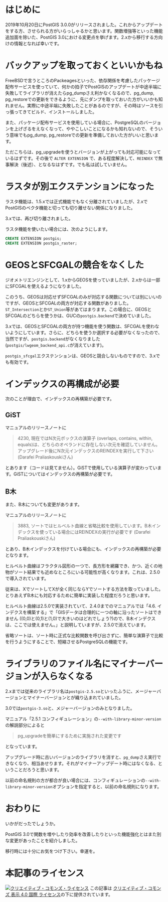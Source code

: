 # はじめに

2019年10月20日にPostGIS 3.0.0がリリースされました。これからアップデートをする方、させられる方がいらっしゃるかと思います。関数増強等といった機能追加面を除いた、PostGIS 3.0における変更点を挙げます。2.xから移行する方向けの情報となれば幸いです。

# バックアップを取っておくといいかもね

FreeBSDで言うところのPackeagesといった、依存関係を考慮したパッケージ配布サービスを使っていて、何かの拍子でPostGISのアップデートが中途半端に失敗してライブラリが消えたらpg_dumpさえ利かなくなるので、pg_dump, pg_restoreでの更新をできるように、先にダンプを取っておいた方がいいかも知れません。実際に中途半端に失敗したことがあるのですが、その時はソースを引っ張ってきてビルド、インストールしました。

また、パッケージ配布サービスを使用している場合に、PostgreSQLのバージョンを上げざるをえなくなって、ややこしいことになるかも知れないので、そういう意味でもpg_dump, pg_restoreでの更新を準備しておいた方がいいと思います。

ただこちらは、pg_upgradeを使うとバージョンが上がっても対応可能になっているはずです。その後で ``ALTER EXTENSION`` で、ある程度解決して、``REINDEX`` で無事解決（後述）、となるなはずです。でも私は試していません。

# ラスタが別エクステンションになった

ラスタ機能は、1.5.xでは正式機能でもなく分離されていましたが、2.xでPostGISのベクタ機能と切っても切り離せない関係になりました。

3.xでは、再び切り離されました。

ラスタ機能を使いたい場合には、次のようにします。

```sql
CREATE EXTENSION postgis;
CREATE EXTENSION postgis_raster;
```

# GEOSとSFCGALの競合をなくした

ジオメトリエンジンとして、1.xからGEOSを使っていましたが、2.xからは一部にSFCGALを使えるようになりました。

このうち、GEOSは対応せずSFCGALのみが対応する関数については別にいいのですが、GEOSとSFCGALの両方が対応する関数がありました。``ST_Intersection``とか``ST_Union``等があてはまります。この場合に、GEOSとSFCGALのどちらを使うかは、GUCの``postgis.backend``で決めていました。

3.xでは、GEOSとSFCGALの両方が持つ機能を使う関数は、SFCGALを使わないようにしています。さらに、どちらを使うか選択する必要がなくなったので、当然ですが、``postgis.backend``がなくなりました (``postgis/lwgeom_backend_api.c``が消えています)。

``postgis_sfcgal``エクステンションは、GEOSと競合しないものですので、3.xでも有効です。

# インデックスの再構成が必要

次のことが理由で、インデックスの再構築が必要です。

## GiST

マニュアルのリリースノートに

> 4230, 現在ではN次元ボックスの演算子 (overlaps, contains, within, equals)は、どちらのオペランドに存在しない次元を確認していません。アップグレード後にN次元インデックスのREINDEXを実行して下さい (Darafei Praliaskouskiさん)

とあります（コードは見てません）。GiSTで使用している演算子が変わっています。GiSTについてはインデックスの再構築が必要です。

## B木

また、B木についても変更があります。

マニュアルのリリースノートに

> 3883, ソートではヒルベルト曲線と省略比較を使用しています。B木インデックスを使っている場合にはREINDEXの実行が必要です (Darafei Praliaskouskiさん)

とあり、B木インデックスを付けている場合にも、インデックスの再構築が必要となります。

ヒルベルト曲線はフラクタル図形の一つで、長方形を網羅でき、かつ、近くの地物がソート結果でも近めなところにいる可能性が高くなります。これは、2.5.0で導入されています。

従来は、XでソートしてXが全く同じならYでソートする方法を取っていました。とりあえずB木にも対応するために簡単に実装した程度だろうと思います。

ヒルベルト曲線は2.5.0で実装されていて、2.4.0までのマニュアルでは「4.6. インデクスを構築する」で「GISデータは合理的に一つの軸に沿ったソートはできません ((0,0)と(0,1)と(1,0)で大きいのはどれでしょう?)ので、B木インデクスは、ここでは使えません。」と説明していますが、2.5.0で消えています。

省略ソートは、ソート時に正式な比較関数を呼び出さずに、簡単な演算子で比較を行うようにすることで、短縮させるPostgreSQLの機能です。

# ライブラリのファイル名にマイナーバージョンが入らなくなる

2.xまでは従来のライブラリ名は``postgis-2.5.so``といったふうに、メージャーバージョンとマイナーバージョンとが織り込まれていました。

3.0では``postgis-3.so``と、メジャーバージョンのみとなりました。

マニュアル「2.5.1 コンフィギュレーション」の``--with-library-minor-version``の解説部分によると

> pg_upgradeを簡単にするために実施された変更です

となっています。

アップグレード時に古いバージョンのライブラリを消すと、``pg_dump``さえ実行できなくなり、相当あせります。それがマイナーアップデート時にはなくなる、ということだろうと思います。

以前の命名規則の方が都合が良い場合には、コンフィギュレーションの``--with-library-minor-version``オプションを指定すると、以前の命名規則になります。

# おわりに

いかがだったでしょうか。

PostGIS 3.0で関数を増やしたり効率を改善したりといった機能強化とはまた別な変更があったことを紹介しました。

移行時には十分にお気をつけ下さい。幸運を。

# 本記事のライセンス

<a rel="license" href="http://creativecommons.org/licenses/by/4.0/">![クリエイティブ・コモンズ・ライセンス](https://i.creativecommons.org/l/by/4.0/88x31.png)</a>
この記事は <a rel="license" href="http://creativecommons.org/licenses/by/4.0/">クリエイティブ・コモンズ 表示 4.0 国際 ライセンス</a>の下に提供されています。
